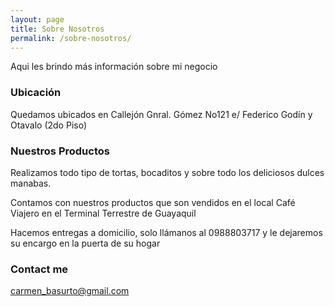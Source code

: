 ```yaml
---
layout: page
title: Sobre Nosotros
permalink: /sobre-nosotros/
---
```


Aqui les brindo más información sobre mi negocio 

### Ubicación

Quedamos ubicados en Callejón Gnral. Gómez No121 e/ Federico Godín y Otavalo (2do Piso)

### Nuestros Productos 

Realizamos todo tipo de tortas, bocaditos y sobre todo los deliciosos dulces manabas. 

Contamos con nuestros productos que son vendidos en el local Café Viajero en el Terminal Terrestre de Guayaquil 

Hacemos entregas a domicilio, solo llámanos al 0988803717 y le dejaremos su encargo en la puerta de su hogar 

### Contact me

[carmen_basurto@gmail.com](mailto:carmen_basurto@gmail.com)
